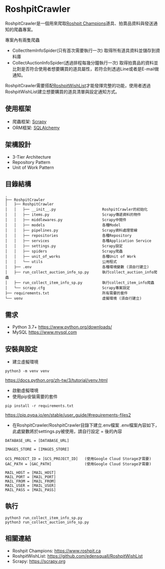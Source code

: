 # RoshpitCrawler

RoshpitCrawler是一個用來爬取[Roshpit Champions](https://www.roshpit.ca)道具、拍賣品資料與發送通知的爬蟲專案。

專案內有兩隻爬蟲
- CollectItemInfoSpider(只有首次需要執行一次)
取得所有道具資料並儲存到資料庫
- CollectAuctionInfoSpider(透過排程每幾分鐘執行一次)
取得拍賣品的資料並比對是否符合使用者想要購買的道具屬性，若符合則透過Line或者是E-mail做通知。

RoshpitCrawler需要搭配[RoshpitWishList](https://github.com/edensquall/RoshpitWishList)才能發揮完整的功能，使用者透過RoshpitWishList建立想要購買的道具清單與設定通知方式。


## 使用框架

- 爬蟲框架: [Scrapy](https://scrapy.org)
- ORM框架: [SQLAlchemy](https://www.sqlalchemy.org)

## 架構設計

- 3-Tier Architecture
- Repository Pattern
- Unit of Work Pattern

## 目錄結構
```
.
├── RoshpitCrawler
│   ├── RoshpitCrawler
│   │   ├── __init__.py                     RoshpitCrawler的初始化
│   │   ├── items.py                        Scrapy傳遞資料的物件
│   │   ├── middlewares.py                  Scrapy中間件
│   │   ├── models                          各種Model
│   │   ├── pipelines.py                    Scrapy資料處理管線
│   │   ├── repositories                    各種Repository
│   │   ├── services                        各種Application Service
│   │   ├── settings.py                     Scrapy設定
│   │   ├── spiders                         Scrapy爬蟲
│   │   ├── unit_of_works                   各種Unit of Work
│   │   └── utils                           公用程式
│   ├── .env                                各種環境變數 (須自行建立)
│   ├── run_collect_auction_info_sp.py      執行collect_auction_info爬蟲
│   ├── run_collect_item_info_sp.py         執行collect_item_info爬蟲
│   └── scrapy.cfg                          Scrapy專案設定
├── requirements.txt                        所有需要的套件
└── venv                                    虛擬環境 (須自行建立)
```

## 需求

-	Python 3.7+
  https://www.python.org/downloads/
-	MySQL
  https://www.mysql.com


## 安裝與設定

- 建立虛擬環境
```
python3 -m venv venv
```
https://docs.python.org/zh-tw/3/tutorial/venv.html
- 啟動虛擬環境
- 使用pip安裝需要的套件
```
pip install -r requirements.txt
```
https://pip.pypa.io/en/stable/user_guide/#requirements-files2
- 在RoshpitCrawler/RoshpitCrawler目錄下建立.env檔案
.env檔案內容如下，此處變數將於settings.py被使用，請自行設定 = 後的內容
```
DATABASE_URL = [DATABASE_URL]

IMAGES_STORE = [IMAGES_STORE]

GCS_PROJECT_ID = [GCS_PROJECT_ID]   (使用Google Cloud Storage才需要)
GAC_PATH = [GAC_PATH]               (使用Google Cloud Storage才需要)

MAIL_HOST = [MAIL_HOST]
MAIL_PORT = [MAIL_PORT]
MAIL_FROM = [MAIL_FROM]
MAIL_USER = [MAIL_USER]
MAIL_PASS = [MAIL_PASS]
```

## 執行

```
python3 run_collect_item_info_sp.py
python3 run_collect_auction_info_sp.py
```

## 相關連結

- Roshpit Champions: https://www.roshpit.ca
- RoshpitWishList: https://github.com/edensquall/RoshpitWishList
- Scrapy: https://scrapy.org